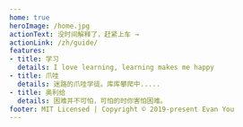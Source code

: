 ```yaml
---
home: true
heroImage: /home.jpg
actionText: 没时间解释了，赶紧上车 →
actionLink: /zh/guide/
features:
- title: 学习
  details: I love learning, learning makes me happy
- title: 爪哇
  details: 迷路的爪哇学徒。库库攀爬中.....
- title: 奥利给
  details: 困难并不可怕，可怕的时你害怕困难。
footer: MIT Licensed | Copyright © 2019-present Evan You
---
```

